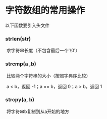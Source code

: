# 字符数组的常用操作

以下函数要引入头文件<cstring>

### strlen(str)

​	求字符串长度（不包含最后一个'\0'）

### strcmp(a ,b)

​	比较两个字符串的大小（按照字典序比较）

​	a < b，返回 -1；a == b，返回 0；a > b，返回 1

### strcpy(a, b)

​	将字符串b复制到从a开始的地方

